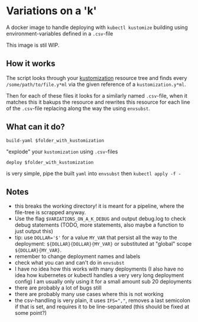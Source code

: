 # Variations on a 'k'
A docker image to handle deploying with `kubectl kustomize` building using environment-variables defined in a `.csv`-file 

This image is stil WIP.

## How it works
The script looks through your [kustomization](kustomization.io) resource tree and finds every `/some/path/to/file.y*ml` via the given reference of a `kustomization.y*ml`.

Then for each of these files it looks for a similarly named `.csv`-file, when it matches this it bakups the resource and rewrites this resource for each line of the `.csv`-file replacing along the way the using `envsubst`.

## What can it do?
```
build-yaml $folder_with_kustomization
```
"explode" your `kustomization` using `.csv`-files
```
deploy $folder_with_kustomization
```
is very simple, pipe the built `yaml` into `envsubst` then `kubectl apply -f -`


## Notes
- this breaks the working directory!
it is meant for a pipeline, where the file-tree is scrapped anyway.
- Use the flag `$VARIATIONS_ON_A_K_DEBUG` and output debug.log to check debug statements (TODO, more statements, also maybe a function to just output this)
- tip: use `DOLLAR='$'` for a value `MY_VAR` that persist all the way to the deployment: `${DOLLAR}{DOLLAR}{MY_VAR}` or substituted at "global" scope `${DOLLAR}{MY_VAR}`.
- remember to change deployment names and labels
- check what you can and can't do in `envsubst`
- I have no idea how this works with many deployments (I also have no idea how kubernetes or kubectl handles a very very long deployment config) I am usually only using it for a small amount sub 20 deployments
- there are probably a lot of bugs still
- there are probably many use cases where this is not working
- the csv-handling is very plain, it uses `IFS=","`, removes a last semicolon if that is set, and requires it to be line-separated (this should be fixed at some point?) 
